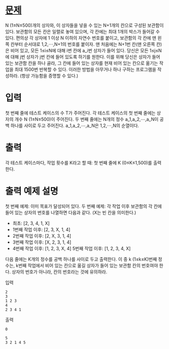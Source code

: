# <a href="https://swexpertacademy.com/main/code/problem/problemDetail.do?contestProbId=AY9QUhl6cfQDFAVF&categoryId=AY9QUhl6cfQDFAVF&categoryType=CODE&problemTitle=&orderBy=FIRST_REG_DATETIME&selectCodeLang=ALL&select-1=&pageSize=10&pageIndex=1" title="문제" target="_blank">문제</a>

N (1≤N≤500)개의 상자와, 이 상자들을 넣을 수 있는 N+1개의 칸으로 구성된 보관함이 있다. 보관함의 모든 칸은 일렬로 놓여 있으며, 각 칸에는 최대 1개의 박스가 들어갈 수 있다. 편의상 각 상자에 1 이상 N 이하의 자연수 번호를 붙이고, 보관함의 각 칸에 맨 왼쪽 칸부터 순서대로 1,2,⋯,N+1의 번호를 붙이자. 맨 처음에는 N+1번 칸(맨 오른쪽 칸)은 비어 있고, 모든 1≤i≤N에 대해 i번 칸에 a_i번 상자가 들어 있다.
당신은 모든 1≤j≤N에 대해 j번 상자가 j번 칸에 들어 있도록 하기를 원한다. 이를 위해 당신은 상자가 들어 있는 보관함 칸을 하나 골라, 그 칸에 들어 있는 상자를 현재 비어 있는 칸으로 옮기는 작업을 최대 1500번 반복할 수 있다. 이러한 방법을 아무거나 하나 구하는 프로그램을 작성하라. (항상 가능함을 증명할 수 있다.)

# 입력
첫 번째 줄에 테스트 케이스의 수 T가 주어진다.
각 테스트 케이스의 첫 번째 줄에는 상자의 개수 N (1≤N≤500)이 주어진다. 두 번째 줄에는 N개의 정수 a_1,a_2,⋯,a_N이 공백 하나를 사이로 두고 주어진다. a_1,a_2,⋯,a_N은 1,2,⋯,N의 순열이다.

# 출력
각 테스트 케이스마다, 작업 횟수를 K라고 할 때: 첫 번째 줄에 K (0≤K≤1,500)를 출력한다.


# 출력 예제 설명
첫 번째 예제: 이미 목표가 달성되어 있다.
두 번째 예제: 각 작업 이후 보관함의 각 칸에 들어 있는 상자의 번호를 나열하면 다음과 같다. (X는 빈 칸을 의미한다.)
-    최초: [2, 3, 4, 1, X]
-    1번째 작업 이후: [2, 3, X, 1, 4]
-    2번째 작업 이후: [2, X, 3, 1, 4]
-    3번째 작업 이후: [X, 2, 3, 1, 4]
-    4번째 작업 이후: [1, 2, 3, X, 4]
5번째 작업 이후: [1, 2, 3, 4, X]

다음 줄에는 K개의 정수를 공백 하나를 사이로 두고 출력한다.
이 중 k (1≤k≤K)번째 정수는, k번째 작업에서 비어 있는 칸으로 옮길 상자가 들어 있는 보관함 칸의 번호여야 한다. 상자의 번호가 아니라, 칸의 번호라는 것에 유의하라.

입력
```
2
3
1 2 3
4
2 3 4 1
```

출력
```
0

5
3 2 1 4 5
```